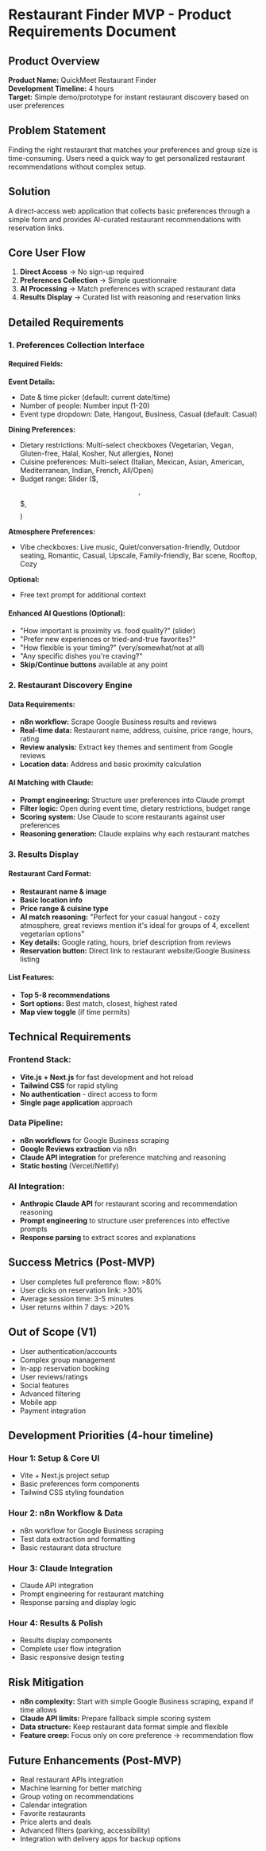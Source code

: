 # Restaurant Finder MVP - Product Requirements Document

## Product Overview

**Product Name:** QuickMeet Restaurant Finder  
**Development Timeline:** 4 hours  
**Target:** Simple demo/prototype for instant restaurant discovery based on user preferences

## Problem Statement

Finding the right restaurant that matches your preferences and group size is time-consuming. Users need a quick way to get personalized restaurant recommendations without complex setup.

## Solution

A direct-access web application that collects basic preferences through a simple form and provides AI-curated restaurant recommendations with reservation links.

## Core User Flow

1. **Direct Access** → No sign-up required
2. **Preferences Collection** → Simple questionnaire
3. **AI Processing** → Match preferences with scraped restaurant data
4. **Results Display** → Curated list with reasoning and reservation links

## Detailed Requirements

### 1. Preferences Collection Interface

#### Required Fields:
**Event Details:**
- Date & time picker (default: current date/time)
- Number of people: Number input (1-20)
- Event type dropdown: Date, Hangout, Business, Casual (default: Casual)

**Dining Preferences:**
- Dietary restrictions: Multi-select checkboxes (Vegetarian, Vegan, Gluten-free, Halal, Kosher, Nut allergies, None)
- Cuisine preferences: Multi-select (Italian, Mexican, Asian, American, Mediterranean, Indian, French, All/Open)
- Budget range: Slider ($, $$, $$$, $$$$)

**Atmosphere Preferences:**
- Vibe checkboxes: Live music, Quiet/conversation-friendly, Outdoor seating, Romantic, Casual, Upscale, Family-friendly, Bar scene, Rooftop, Cozy

**Optional:**
- Free text prompt for additional context

#### Enhanced AI Questions (Optional):
- "How important is proximity vs. food quality?" (slider)
- "Prefer new experiences or tried-and-true favorites?"
- "How flexible is your timing?" (very/somewhat/not at all)
- "Any specific dishes you're craving?"
- **Skip/Continue buttons** available at any point

### 2. Restaurant Discovery Engine

#### Data Requirements:
- **n8n workflow:** Scrape Google Business results and reviews
- **Real-time data:** Restaurant name, address, cuisine, price range, hours, rating
- **Review analysis:** Extract key themes and sentiment from Google reviews
- **Location data:** Address and basic proximity calculation

#### AI Matching with Claude:
- **Prompt engineering:** Structure user preferences into Claude prompt
- **Filter logic:** Open during event time, dietary restrictions, budget range  
- **Scoring system:** Use Claude to score restaurants against user preferences
- **Reasoning generation:** Claude explains why each restaurant matches

### 3. Results Display

#### Restaurant Card Format:
- **Restaurant name & image**
- **Basic location info**
- **Price range & cuisine type**
- **AI match reasoning:** "Perfect for your casual hangout - cozy atmosphere, great reviews mention it's ideal for groups of 4, excellent vegetarian options"
- **Key details:** Google rating, hours, brief description from reviews
- **Reservation button:** Direct link to restaurant website/Google Business listing

#### List Features:
- **Top 5-8 recommendations**
- **Sort options:** Best match, closest, highest rated
- **Map view toggle** (if time permits)

## Technical Requirements

### Frontend Stack:
- **Vite.js + Next.js** for fast development and hot reload
- **Tailwind CSS** for rapid styling
- **No authentication** - direct access to form
- **Single page application** approach

### Data Pipeline:
- **n8n workflows** for Google Business scraping
- **Google Reviews extraction** via n8n
- **Claude API integration** for preference matching and reasoning
- **Static hosting** (Vercel/Netlify)

### AI Integration:
- **Anthropic Claude API** for restaurant scoring and recommendation reasoning
- **Prompt engineering** to structure user preferences into effective prompts
- **Response parsing** to extract scores and explanations

## Success Metrics (Post-MVP)
- User completes full preference flow: >80%
- User clicks on reservation link: >30%
- Average session time: 3-5 minutes
- User returns within 7 days: >20%

## Out of Scope (V1)
- User authentication/accounts
- Complex group management
- In-app reservation booking
- User reviews/ratings
- Social features
- Advanced filtering
- Mobile app
- Payment integration

## Development Priorities (4-hour timeline)

### Hour 1: Setup & Core UI
- Vite + Next.js project setup
- Basic preferences form components
- Tailwind CSS styling foundation

### Hour 2: n8n Workflow & Data
- n8n workflow for Google Business scraping
- Test data extraction and formatting
- Basic restaurant data structure

### Hour 3: Claude Integration
- Claude API integration
- Prompt engineering for restaurant matching
- Response parsing and display logic

### Hour 4: Results & Polish
- Results display components
- Complete user flow integration
- Basic responsive design testing

## Risk Mitigation
- **n8n complexity:** Start with simple Google Business scraping, expand if time allows
- **Claude API limits:** Prepare fallback simple scoring system
- **Data structure:** Keep restaurant data format simple and flexible
- **Feature creep:** Focus only on core preference → recommendation flow

## Future Enhancements (Post-MVP)
- Real restaurant APIs integration
- Machine learning for better matching
- Group voting on recommendations
- Calendar integration
- Favorite restaurants
- Price alerts and deals
- Advanced filters (parking, accessibility)
- Integration with delivery apps for backup options